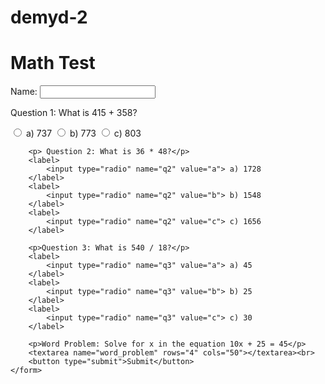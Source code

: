 # demyd-2
<!DOCTYPE html>
<html>
<body>
    <h1>Math Test</h1>
    <form>
        <label for="name">Name:</label>
        <input type="text" id="name" name="name" required>
        <p> Question 1: What is 415 + 358?</p>
        <label> 
            <input type="radio" name="q1" value="a"> a) 737
        </label>
        <label>
            <input type="radio" name="q1" value="b"> b) 773
        </label>
        <label>
            <input type="radio" name="q1" value="c"> c) 803
        </label>
        
        <p> Question 2: What is 36 * 48?</p>
        <label>
            <input type="radio" name="q2" value="a"> a) 1728
        </label>
        <label>
            <input type="radio" name="q2" value="b"> b) 1548
        </label>
        <label>
            <input type="radio" name="q2" value="c"> c) 1656
        </label>
        
        <p>Question 3: What is 540 / 18?</p>
        <label>
            <input type="radio" name="q3" value="a"> a) 45
        </label>
        <label>
            <input type="radio" name="q3" value="b"> b) 25
        </label>
        <label>
            <input type="radio" name="q3" value="c"> c) 30
        </label>
        
        <p>Word Problem: Solve for x in the equation 10x + 25 = 45</p>
        <textarea name="word_problem" rows="4" cols="50"></textarea><br>
        <button type="submit">Submit</button>
    </form>
  </body>
</html>
